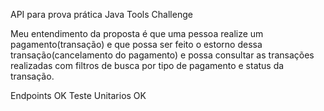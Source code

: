API para prova prática Java Tools Challenge

Meu entendimento da proposta é que uma pessoa realize um pagamento(transação) e que possa ser feito o estorno dessa transação(cancelamento do pagamento) e possa consultar as transações realizadas com filtros de busca por tipo de pagamento e status da transação.

Endpoints OK
Teste Unitarios OK
